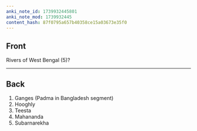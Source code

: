 ```yaml
---
anki_note_id: 1739932445801
anki_note_mod: 1739932445
content_hash: 87f0795a657b40358ce15a03673e35f0
---
```


## Front

Rivers of West Bengal (5)?

<hr/>

## Back

1. Ganges (Padma in Bangladesh segment)  
2. Hooghly  
3. Teesta  
4. Mahananda  
5. Subarnarekha